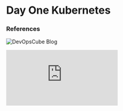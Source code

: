 # Day One Kubernetes

### References

![DevOpsCube Blog](https://devopscube.com/setup-kubernetes-cluster-kubeadm)

![CRI-O as Container Runtime](https://github.com/cri-o/packaging/blob/main/README.md#usage)


